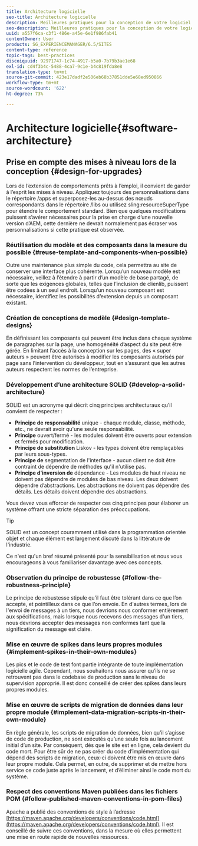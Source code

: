 ```yaml
---
title: Architecture logicielle
seo-title: Architecture logicielle
description: Meilleures pratiques pour la conception de votre logiciel
seo-description: Meilleures pratiques pour la conception de votre logiciel
uuid: a557f6ca-c3f1-486e-a45e-6e1f986fab41
contentOwner: User
products: SG_EXPERIENCEMANAGER/6.5/SITES
content-type: reference
topic-tags: best-practices
discoiquuid: 92971747-1c74-4917-b5a0-7b79b3ae1e68
exl-id: cd4f3b4c-5488-4ca7-9c1e-b4c819fda8e8
translation-type: tm+mt
source-git-commit: 423e17dadf2e506eb68b37851dde5e68ed950866
workflow-type: tm+mt
source-wordcount: '622'
ht-degree: 73%

---
```


# Architecture logicielle{#software-architecture}

## Prise en compte des mises à niveau lors de la conception {#design-for-upgrades}

Lors de l’extension de comportements prêts à l’emploi, il convient de garder à l’esprit les mises à niveau. Appliquez toujours des personnalisations dans le répertoire /apps et superposez-les au-dessus des nœuds correspondants dans le répertoire /libs ou utilisez sling:resourceSuperType pour étendre le comportement standard. Bien que quelques modifications puissent s’avérer nécessaires pour la prise en charge d’une nouvelle version d’AEM, cette dernière ne devrait normalement pas écraser vos personnalisations si cette pratique est observée.

### Réutilisation du modèle et des composants dans la mesure du possible {#reuse-template-and-components-when-possible}

Outre une maintenance plus simple du code, cela permettra au site de conserver une interface plus cohérente. Lorsqu’un nouveau modèle est nécessaire, veillez à l’étendre à partir d’un modèle de base partagé, de sorte que les exigences globales, telles que l’inclusion de clienlib, puissent être codées à un seul endroit. Lorsqu’un nouveau composant est nécessaire, identifiez les possibilités d’extension depuis un composant existant.

### Création de conceptions de modèle {#design-template-designs}

En définissant les composants qui peuvent être inclus dans chaque système de paragraphes sur la page, une homogénéité d’aspect du site peut être gérée. En limitant l’accès à la conception sur les pages, des « super auteurs » peuvent être autorisés à modifier les composants autorisés par page sans l’intervention du développeur, tout en s’assurant que les autres auteurs respectent les normes de l’entreprise.

### Développement d’une architecture SOLID {#develop-a-solid-architecture}

SOLID est un acronyme qui décrit cinq principes architecturaux qu’il convient de respecter :

* **Principe de responsabilité** unique - chaque module, classe, méthode, etc., ne devrait avoir qu&#39;une seule responsabilité.
* **Principe** ouvert/fermé - les modules doivent être ouverts pour extension et fermés pour modification.
* **Principe de substitution** Liskov - les types doivent être remplaçables par leurs sous-types.
* **Principe de** segmentation de l&#39;interface - aucun client ne doit être contraint de dépendre de méthodes qu&#39;il n&#39;utilise pas.
* **Principe d&#39;inversion de** dépendance - Les modules de haut niveau ne doivent pas dépendre de modules de bas niveau. Les deux doivent dépendre d’abstractions. Les abstractions ne doivent pas dépendre des détails. Les détails doivent dépendre des abstractions.

Vous devez vous efforcer de respecter ces cinq principes pour élaborer un système offrant une stricte séparation des préoccupations.

>[!TIP]
>
>SOLID est un concept couramment utilisé dans la programmation orientée objet et chaque élément est largement discuté dans la littérature de l&#39;industrie.
>
>Ce n&#39;est qu&#39;un bref résumé présenté pour la sensibilisation et nous vous encourageons à vous familiariser davantage avec ces concepts.

### Observation du principe de robustesse {#follow-the-robustness-principle}

Le principe de robustesse stipule qu’il faut être tolérant dans ce que l’on accepte, et pointilleux dans ce que l’on envoie. En d&#39;autres termes, lors de l&#39;envoi de messages à un tiers, nous devrions nous conformer entièrement aux spécifications, mais lorsque nous recevons des messages d&#39;un tiers, nous devrions accepter des messages non conformes tant que la signification du message est claire.

### Mise en œuvre de spikes dans leurs propres modules {#implement-spikes-in-their-own-modules}

Les pics et le code de test font partie intégrante de toute implémentation logicielle agile. Cependant, nous souhaitons nous assurer qu’ils ne se retrouvent pas dans le codebase de production sans le niveau de supervision approprié. Il est donc conseillé de créer des spikes dans leurs propres modules.

### Mise en œuvre de scripts de migration de données dans leur propre module {#implement-data-migration-scripts-in-their-own-module}

En règle générale, les scripts de migration de données, bien qu’il s’agisse de code de production, ne sont exécutés qu’une seule fois au lancement initial d’un site. Par conséquent, dès que le site est en ligne, cela devient du code mort. Pour être sûr de ne pas créer du code d’implémentation qui dépend des scripts de migration, ceux-ci doivent être mis en œuvre dans leur propre module. Cela permet, en outre, de supprimer et de mettre hors service ce code juste après le lancement, et d’éliminer ainsi le code mort du système.

### Respect des conventions Maven publiées dans les fichiers POM {#follow-published-maven-conventions-in-pom-files}

Apache a publié des conventions de style à l’adresse [https://maven.apache.org/developers/conventions/code.html](https://maven.apache.org/developers/conventions/code.html). Il est conseillé de suivre ces conventions, dans la mesure où elles permettent une mise en route rapide de nouvelles ressources.
